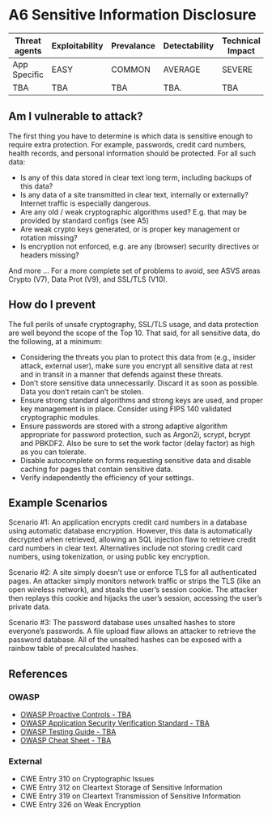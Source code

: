 # A6 Sensitive Information Disclosure

| Threat agents | Exploitability | Prevalance | Detectability | Technical Impact | Business Impacts |
| --- | --- | --- | --- | --- | --- |
| App Specific |  EASY | COMMON | AVERAGE | SEVERE | App Specific | 
| TBA | TBA | TBA | TBA. | TBA |

## Am I vulnerable to attack?
The first thing you have to determine is which data is sensitive enough to require extra protection. For example, passwords, credit card numbers, health records, and personal information should be protected. For all such data:
* Is any of this data stored in clear text long term, including backups of this data?
* Is any data of a site transmitted in clear text, internally or externally? Internet traffic is especially dangerous.
* Are any old / weak cryptographic algorithms used? E.g. that may be provided by standard configs (see A5)
* Are weak crypto keys generated, or is proper key management or rotation missing?
* Is encryption not enforced, e.g. are any (browser) security directives or headers missing?

And more … For a more complete set of problems to avoid, see ASVS areas Crypto (V7), Data Prot (V9), and SSL/TLS (V10).

## How do I prevent
The full perils of unsafe cryptography, SSL/TLS usage, and data protection are well beyond the scope of the Top 10. That said, for all sensitive data, do the following, at a minimum:

* Considering the threats you plan to protect this data from (e.g., insider attack, external user), make sure you encrypt all sensitive data at rest and in transit in a manner that defends against these threats.
* Don’t store sensitive data unnecessarily. Discard it as soon as possible. Data you don’t retain can’t be stolen.
* Ensure strong standard algorithms and strong keys are used, and proper key management is in place. Consider using FIPS 140 validated cryptographic modules.
* Ensure passwords are stored with a strong adaptive algorithm appropriate for password protection, such as Argon2i, scrypt, bcrypt and PBKDF2. Also be sure to set the work factor (delay factor) as high as you can tolerate.
* Disable autocomplete on forms requesting sensitive data and disable caching for pages that contain sensitive data.
* Verify independently the efficiency of your settings.


## Example Scenarios
Scenario #1: An application encrypts credit card numbers in a database using automatic database encryption. However, this data is automatically decrypted when retrieved, allowing an SQL injection flaw to retrieve credit card numbers in clear text. Alternatives include not storing credit card numbers, using tokenization, or using public key encryption.

Scenario #2: A site simply doesn’t use or enforce TLS for all authenticated pages. An attacker simply monitors network traffic or strips the TLS (like an open wireless network), and steals the user’s session cookie. The attacker then replays this cookie and hijacks the user’s session, accessing the user’s private data.

Scenario #3: The password database uses unsalted hashes to store everyone’s passwords. A file upload flaw allows an attacker to retrieve the password database. All of the unsalted hashes can be exposed with a rainbow table of precalculated hashes.

## References

### OWASP

* [OWASP Proactive Controls - TBA]()
* [OWASP Application Security Verification Standard - TBA]()
* [OWASP Testing Guide - TBA]()
* [OWASP Cheat Sheet - TBA]()

### External

* CWE Entry 310 on Cryptographic Issues
* CWE Entry 312 on Cleartext Storage of Sensitive Information
* CWE Entry 319 on Cleartext Transmission of Sensitive Information
* CWE Entry 326 on Weak Encryption
